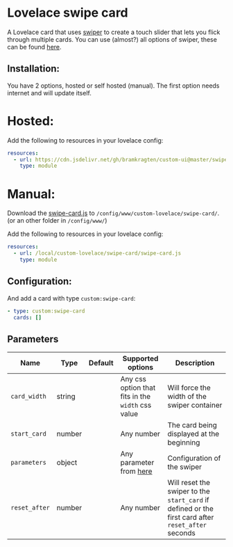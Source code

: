 # Lovelace swipe card

A Lovelace card that uses [swiper](http://idangero.us/swiper/) to create a touch slider that lets you flick through multiple cards.
You can use (almost?) all options of swiper, these can be found [here](http://idangero.us/swiper/api/).

## Installation:

You have 2 options, hosted or self hosted (manual). The first option needs internet and will update itself.

# Hosted:

Add the following to resources in your lovelace config:

```yaml
resources:
  - url: https://cdn.jsdelivr.net/gh/bramkragten/custom-ui@master/swipe-card/swipe-card.js
    type: module
```

# Manual:

Download the [swipe-card.js](https://raw.githubusercontent.com/bramkragten/custom-ui/master/swipe-card/swipe-card.js) to `/config/www/custom-lovelace/swipe-card/`. (or an other folder in `/config/www/`)

Add the following to resources in your lovelace config:

```yaml
resources:
  - url: /local/custom-lovelace/swipe-card/swipe-card.js
    type: module
```

## Configuration:

And add a card with type `custom:swipe-card`:

```yaml
- type: custom:swipe-card
  cards: []
```

## Parameters

| Name | Type | Default | Supported options | Description |
| ---- | ---- | ------- | ----------------- | ----------- |
| `card_width` | string | | Any css option that fits in the `width` css value | Will force the width of the swiper container |
| `start_card` | number | | Any number | The card being displayed at the beginning |
| `parameters` | object | | Any parameter from [here](http://idangero.us/swiper/api/) | Configuration of the swiper |
| `reset_after` | number | | Any number | Will reset the swiper to the `start_card` if defined or the first card after `reset_after` seconds |
